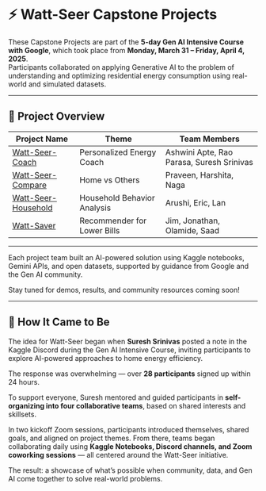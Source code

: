 
# ⚡ Watt-Seer Capstone Projects

These Capstone Projects are part of the **5-day Gen AI Intensive Course with Google**, which took place from **Monday, March 31 – Friday, April 4, 2025**.  
Participants collaborated on applying Generative AI to the problem of understanding and optimizing residential energy consumption using real-world and simulated datasets.

---

## 🧠 Project Overview

| Project Name | Theme | Team Members |
|--------------|--------|--------------|
| [Watt-Seer-Coach](./watt-seer-coach.md) | Personalized Energy Coach | Ashwini Apte, Rao Parasa, Suresh Srinivas |
| [Watt-Seer-Compare](./watt-seer-compare.md) | Home vs Others | Praveen, Harshita, Naga |
| [Watt-Seer-Household](./watt-seer-household.md) | Household Behavior Analysis | Arushi, Eric, Lan |
| [Watt-Saver](./watt-saver.md) | Recommender for Lower Bills | Jim, Jonathan, Olamide, Saad |

---

Each project team built an AI-powered solution using Kaggle notebooks, Gemini APIs, and open datasets, supported by guidance from Google and the Gen AI community.

Stay tuned for demos, results, and community resources coming soon!


---

## 📖 How It Came to Be

The idea for Watt-Seer began when **Suresh Srinivas** posted a note in the Kaggle Discord during the Gen AI Intensive Course, inviting participants to explore AI-powered approaches to home energy efficiency.

The response was overwhelming — over **28 participants** signed up within 24 hours.

To support everyone, Suresh mentored and guided participants in **self-organizing into four collaborative teams**, based on shared interests and skillsets.

In two kickoff Zoom sessions, participants introduced themselves, shared goals, and aligned on project themes. From there, teams began collaborating daily using **Kaggle Notebooks, Discord channels, and Zoom coworking sessions** — all centered around the Watt-Seer initiative.

The result: a showcase of what’s possible when community, data, and Gen AI come together to solve real-world problems.

